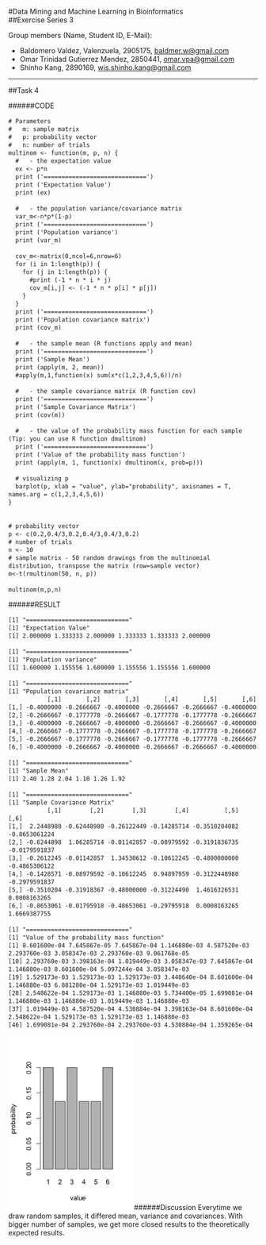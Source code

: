 #Data Mining and Machine Learning in Bioinformatics  
##Exercise Series 3

Group members (Name, Student ID, E-Mail):  

* Baldomero Valdez,  Valenzuela, 2905175, baldmer.w@gmail.com
* Omar Trinidad Gutierrez Mendez, 2850441, omar.vpa@gmail.com
* Shinho Kang, 2890169, wis.shinho.kang@gmail.com

- - -

##Task 4

######CODE

	# Parameters
	#   m: sample matrix
	#   p: probability vector
	#   n: number of trials
	multinom <- function(m, p, n) {
	  #   - the expectation value
	  ex <- p*n
	  print ('=============================')
	  print ('Expectation Value')
	  print (ex)
	  
	  #   - the population variance/covariance matrix
	  var_m<-n*p*(1-p)
	  print ('=============================')
	  print ('Population variance')
	  print (var_m)
	  
	  cov_m<-matrix(0,ncol=6,nrow=6)
	  for (i in 1:length(p)) {
	    for (j in 1:length(p)) {
	      #print (-1 * n * i * j)
	      cov_m[i,j] <- (-1 * n * p[i] * p[j])
	    }
	  }
	  print ('=============================')
	  print ('Population covariance matrix')
	  print (cov_m)
	  
	  #   - the sample mean (R functions apply and mean)
	  print ('=============================')
	  print ('Sample Mean')
	  print (apply(m, 2, mean))
	  #apply(m,1,function(x) sum(x*c(1,2,3,4,5,6))/n)
	  
	  #   - the sample covariance matrix (R function cov)
	  print ('=============================')
	  print ('Sample Covariance Matrix')
	  print (cov(m))
	  
	  #   - the value of the probability mass function for each sample (Tip: you can use R function dmultinom)
	  print ('=============================')
	  print ('Value of the probability mass function')
	  print (apply(m, 1, function(x) dmultinom(x, prob=p)))
	  
	  # visualizing p
	  barplot(p, xlab = "value", ylab="probability", axisnames = T, names.arg = c(1,2,3,4,5,6))
	}
	
	
	# probability vector
	p <- c(0.2,0.4/3,0.2,0.4/3,0.4/3,0.2)
	# number of trials
	n <- 10
	# sample matrix - 50 random drawings from the multinomial distribution, transpose the matrix (row=sample vector)
	m<-t(rmultinom(50, n, p))
	
	multinom(m,p,n)

######RESULT

	[1] "============================="
	[1] "Expectation Value"
	[1] 2.000000 1.333333 2.000000 1.333333 1.333333 2.000000

	[1] "============================="
	[1] "Population variance"
	[1] 1.600000 1.155556 1.600000 1.155556 1.155556 1.600000

	[1] "============================="
	[1] "Population covariance matrix"
	           [,1]       [,2]       [,3]       [,4]       [,5]       [,6]
	[1,] -0.4000000 -0.2666667 -0.4000000 -0.2666667 -0.2666667 -0.4000000
	[2,] -0.2666667 -0.1777778 -0.2666667 -0.1777778 -0.1777778 -0.2666667
	[3,] -0.4000000 -0.2666667 -0.4000000 -0.2666667 -0.2666667 -0.4000000
	[4,] -0.2666667 -0.1777778 -0.2666667 -0.1777778 -0.1777778 -0.2666667
	[5,] -0.2666667 -0.1777778 -0.2666667 -0.1777778 -0.1777778 -0.2666667
	[6,] -0.4000000 -0.2666667 -0.4000000 -0.2666667 -0.2666667 -0.4000000

	[1] "============================="
	[1] "Sample Mean"
	[1] 2.40 1.28 2.04 1.10 1.26 1.92

	[1] "============================="
	[1] "Sample Covariance Matrix"
	           [,1]        [,2]        [,3]        [,4]          [,5]          [,6]
	[1,]  2.2448980 -0.62448980 -0.26122449 -0.14285714 -0.3510204082 -0.8653061224
	[2,] -0.6244898  1.06285714 -0.01142857 -0.08979592 -0.3191836735 -0.0179591837
	[3,] -0.2612245 -0.01142857  1.34530612 -0.10612245 -0.4800000000 -0.4865306122
	[4,] -0.1428571 -0.08979592 -0.10612245  0.94897959 -0.3122448980 -0.2979591837
	[5,] -0.3510204 -0.31918367 -0.48000000 -0.31224490  1.4616326531  0.0008163265
	[6,] -0.8653061 -0.01795918 -0.48653061 -0.29795918  0.0008163265  1.6669387755

	[1] "============================="
	[1] "Value of the probability mass function"
	[1] 8.601600e-04 7.645867e-05 7.645867e-04 1.146880e-03 4.587520e-03 2.293760e-03 3.058347e-03 2.293760e-03 9.061768e-05
	[10] 2.293760e-03 3.398163e-04 1.019449e-03 3.058347e-03 7.645867e-04 1.146880e-03 8.601600e-04 5.097244e-04 3.058347e-03
	[19] 1.529173e-03 1.529173e-03 1.529173e-03 3.440640e-04 8.601600e-04 1.146880e-03 6.881280e-04 1.529173e-03 1.019449e-03
	[28] 2.548622e-04 1.529173e-03 1.146880e-03 5.734400e-05 1.699081e-04 1.146880e-03 1.146880e-03 1.019449e-03 1.146880e-03
	[37] 1.019449e-03 4.587520e-04 4.530884e-04 3.398163e-04 8.601600e-04 2.548622e-04 1.529173e-03 1.529173e-03 1.146880e-03
	[46] 1.699081e-04 2.293760e-04 2.293760e-03 4.530884e-04 1.359265e-04

<img src="Rplot01.png" style="width: 250px;"/>		
######Discussion
Everytime we draw random samples, it differed mean, variance and covariances.
With bigger number of samples, we get more closed results to the theoretically expected results.








